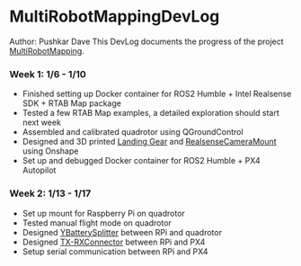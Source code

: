 # MultiRobotMappingDevLog
Author: Pushkar Dave
This DevLog documents the progress of the project [MultiRobotMapping](https://github.com/rdlynx19/MultiRobotMapping).

### Week 1: 1/6 - 1/10
- Finished setting up Docker container for ROS2 Humble + Intel Realsense SDK + RTAB Map package
- Tested a few RTAB Map examples, a detailed exploration should start next week
- Assembled and calibrated quadrotor using QGroundControl
- Designed and 3D printed [Landing Gear](https://github.com/rdlynx19/MultiRobotMapping/blob/main/images/LandingGear.png) and [RealsenseCameraMount](https://github.com/rdlynx19/MultiRobotMapping/blob/main/images/RealsenseMount.png) using Onshape
- Set up and debugged Docker container for ROS2 Humble + PX4 Autopilot

### Week 2: 1/13 - 1/17
- Set up mount for Raspberry Pi on quadrotor
- Tested manual flight mode on quadrotor
- Designed [YBatterySplitter](https://github.com/rdlynx19/MultiRobotMapping/blob/main/images/YBatterySplitter.jpg) between RPi and quadrotor
- Designed [TX-RXConnector](https://github.com/rdlynx19/MultiRobotMapping/blob/main/images/TELEM2Pi.jpg) between RPi and PX4
- Setup serial communication between RPi and PX4
